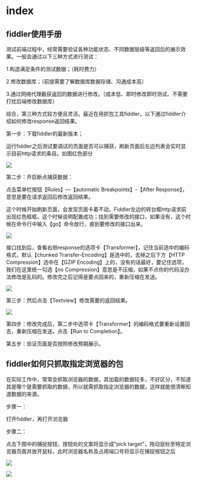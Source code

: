 # index

## fiddler使用手册

测试前端过程中，经常需要验证各种功能状态、不同数据层级等返回后的展示效果。一般会通过以下三种方式进行测试：

1.构造满足条件的测试数据；（耗时费力）

2.修改数据库；（前提需要了解数据库数据存储、沟通成本高）

3.通过网络代理截获返回的数据进行修改。（成本低、即时修改即时测试、不需要打扰后端修改数据库）

综合，第三种方式较方便且灵活。最近在用抓包工具fiddler，以下通过fiddler介绍如何修改response返回结果。

第一步：下载fiddler的最新版本；

运行fiddler之后测试要调试的页面是否可以捕获，刷新页面后左边列表会实时显示目前http请求的条目。如图红色部分

![](https://img2018.cnblogs.com/blog/1190329/201907/1190329-20190712115848227-762039500.png)

第二步：开启断点捕获数据：

点击菜单栏按钮【Rules】—【automatic Breakpoints】-【After Response】，意思是要在请求返回后修改返回结果。

这个时候开始刷新页面，会发现页面卡着不动，Fiddler左边的转台框http请求前出现红色框框，这个时候说明配置成功；找到需要修改的接口，如果没有，这个时候在命令行中输入【go】命令放行，直到要修改的接口出来。

![](https://img2018.cnblogs.com/blog/1190329/201907/1190329-20190712115909503-913320232.png)

接口找到后，查看右侧response的选项卡【Transformer】，记住当前选中的编码格式，默认【chunked Transfer-Encoding】是选中的，去掉之后下方【HTTP Compression】选中在【GZIP Encoding】上的，没有的话最好，要记住选项，我们在这里统一勾选【no Compression】意思是不压缩，如果不点你的代码没办法修改是乱码的。修改完之后记得是要点回来的，重新压缩在发送。

![](https://img2018.cnblogs.com/blog/1190329/201907/1190329-20190712115928209-86934487.png)

第三步：然后点击【Textview】修改需要的返回结果。

![](https://img2018.cnblogs.com/blog/1190329/201907/1190329-20190712115944001-1006024641.png)

第四步：修改完成后，第二步中选项卡【Transformer】的编码格式要重新设置回去，重新压缩在发送。点击【Run to Completion】。

第五步：验证页面是否按照修改预期展示。

## fiddler如何只抓取指定浏览器的包

在实际工作中，常常会抓取浏览器的数据，其加载的数据较多，不好区分，不知道其是哪个是需要抓取的数据，所以就需抓取指定浏览器的数据，这样就能很清晰知道数据的来源。

步骤一：

打开fiddler，再打开浏览器

步骤二：

点击下图中的捕捉按钮，按钮处的文案将显示成"pick target"，拖动鼠标至特定浏览器页面并放开鼠标，此时浏览器名称及占用端口号将显示在捕捉按钮之后

![](https://img-blog.csdnimg.cn/20190603140428725.png?x-oss-process=image/watermark,type_ZmFuZ3poZW5naGVpdGk,shadow_10,text_aHR0cHM6Ly9ibG9nLmNzZG4ubmV0L3UwMTIxMDYzMDY=,size_16,color_FFFFFF,t_70)

![](https://img-blog.csdnimg.cn/20190603140504569.png?x-oss-process=image/watermark,type_ZmFuZ3poZW5naGVpdGk,shadow_10,text_aHR0cHM6Ly9ibG9nLmNzZG4ubmV0L3UwMTIxMDYzMDY=,size_16,color_FFFFFF,t_70)

